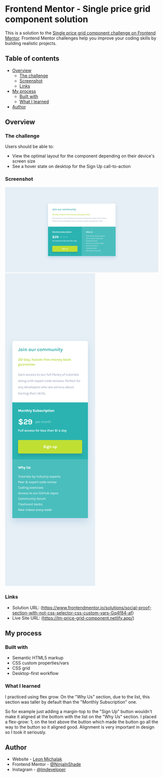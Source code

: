 # Frontend Mentor - Single price grid component solution

This is a solution to the [Single price grid component challenge on Frontend Mentor](https://www.frontendmentor.io/challenges/single-price-grid-component-5ce41129d0ff452fec5abbbc). Frontend Mentor challenges help you improve your coding skills by building realistic projects.

## Table of contents

- [Overview](#overview)
  - [The challenge](#the-challenge)
  - [Screenshot](#screenshot)
  - [Links](#links)
- [My process](#my-process)
  - [Built with](#built-with)
  - [What I learned](#what-i-learned)
- [Author](#author)

## Overview

### The challenge

Users should be able to:

- View the optimal layout for the component depending on their device's screen size
- See a hover state on desktop for the Sign Up call-to-action

### Screenshot

![](./screenshots/Desktop_solution.png)
![](./screenshots/Mobile_solution.png)

### Links

- Solution URL: (https://www.frontendmentor.io/solutions/social-proof-section-with-not-css-selector-css-custom-vars-Gq4f84-af)
- Live Site URL: (https://lm-price-grid-component.netlify.app/)

## My process

### Built with

- Semantic HTML5 markup
- CSS custom properties/vars
- CSS grid
- Desktop-first workflow

### What I learned

I practiced using flex grow. On the "Why Us" section, due to the list, this section was taller by default than the "Monthly Subscription" one.

So for example just adding a margin-top to the "Sign Up" button wouldn't make it aligned at the bottom with the list on the "Why Us" section.
I placed a flex-grow: 1; on the text above the button which made the button go all the way to the button so it aligned good. Alignment is very important in design so I took it seriously.

## Author

- Website - [Leon Michalak](https://www.leonmichalak.tech)
- Frontend Mentor - [@NinjaInShade](https://www.frontendmentor.io/profile/NinjaInShade)
- Instagram - [@lmdeveloper](https://www.instagram.com/lmdeveloper/)
